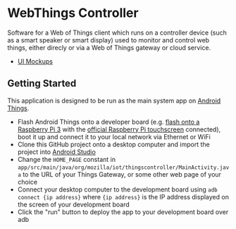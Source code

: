# WebThings Controller

Software for a Web of Things client which runs on a controller device (such as a smart speaker or smart display) used to monitor and control web things, either direcly or via a Web of Things gateway or cloud service.

* [UI Mockups](https://docs.google.com/presentation/d/1X5D1ffIOuhH0QTUbik8G-hR8eHhFGsnSBV3Nu7r_ZGA/edit?usp=sharing)

## Getting Started

This application is designed to be run as the main system app on [Android Things](https://developer.android.com/things).

* Flash Android Things onto a developer board (e.g. [flash onto a Raspberry Pi 3](https://developer.android.com/things/hardware/raspberrypi.html) with the [official Raspberry Pi touchscreen](https://www.raspberrypi.org/products/raspberry-pi-touch-display/) connected), boot it up and connect it to your local network via Ethernet or WiFi
* Clone this GitHub project onto a desktop computer and import the project into [Android Studio](https://developer.android.com/studio/index.html)
* Change the `HOME_PAGE` constant in `app/src/main/java/org/mozilla/iot/thingscontroller/MainActivity.java` to the URL of your Things Gateway, or some other web page of your choice
* Connect your desktop computer to the development board using `adb connect {ip address}` where `{ip address}` is the IP address displayed on the screen of your development board
* Click the "run" button to deploy the app to your development board over adb
